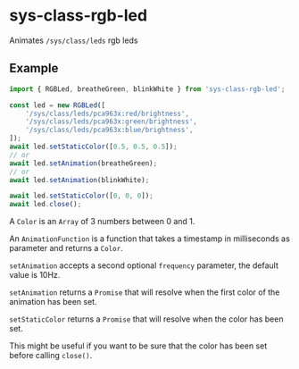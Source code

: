 # sys-class-rgb-led

Animates `/sys/class/leds` rgb leds

## Example

```typescript
import { RGBLed, breatheGreen, blinkWhite } from 'sys-class-rgb-led';

const led = new RGBLed([
    '/sys/class/leds/pca963x:red/brightness',
    '/sys/class/leds/pca963x:green/brightness',
    '/sys/class/leds/pca963x:blue/brightness',
]);
await led.setStaticColor([0.5, 0.5, 0.5]);
// or
await led.setAnimation(breatheGreen);
// or
await led.setAnimation(blinkWhite);

await led.setStaticColor([0, 0, 0]);
await led.close();
```

A `Color` is an `Array` of 3 numbers between 0 and 1.

An `AnimationFunction` is a function that takes a timestamp in milliseconds as parameter and returns a `Color`.

`setAnimation` accepts a second optional `frequency` parameter, the default value is 10Hz.

`setAnimation` returns a `Promise` that will resolve when the first color of the animation has been set.

`setStaticColor` returns a `Promise` that will resolve when the color has been set.

This might be useful if you want to be sure that the color has been set before calling `close()`.
